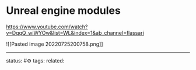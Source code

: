 # Unreal engine modules
https://www.youtube.com/watch?v=DqqQ_wiWYOw&list=WL&index=1&ab_channel=flassari

![[Pasted image 20220725200758.png]]




---
status: #⚙️ 
tags: 
related: 
